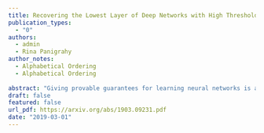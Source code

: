 ```yaml
---
title: Recovering the Lowest Layer of Deep Networks with High Threshold Activations
publication_types:
  - "0"
authors:
  - admin
  - Rina Panigrahy
author_notes:
  - Alphabetical Ordering
  - Alphabetical Ordering
 
abstract: "Giving provable guarantees for learning neural networks is a core challenge of machine learning theory. Most prior work gives parameter recovery guarantees for one hidden layer networks, however, the networks used in practice have multiple non-linear layers. In this work, we show how we can strengthen such results to deeper networks -- we address the problem of uncovering the lowest layer in a deep neural network under the assumption that the lowest layer uses a high threshold before applying the activation, the upper network can be modeled as a well-behaved polynomial and the input distribution is Gaussian."
draft: false
featured: false
url_pdf: https://arxiv.org/abs/1903.09231.pdf
date: "2019-03-01"
---
```

